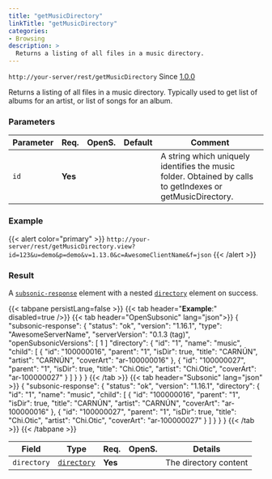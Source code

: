 ```yaml
---
title: "getMusicDirectory"
linkTitle: "getMusicDirectory"
categories:
- Browsing
description: >
  Returns a listing of all files in a music directory.
---
```


`http://your-server/rest/getMusicDirectory` Since [1.0.0](../../subsonic-versions)

Returns a listing of all files in a music directory. Typically used to get list of albums for an artist, or list of songs for an album.

### Parameters

| Parameter | Req. | OpenS. | Default | Comment |
| --- | --- | --- | --- | --- |
| `id` | **Yes** |   |   | A string which uniquely identifies the music folder. Obtained by calls to getIndexes or getMusicDirectory. |

### Example

{{< alert color="primary" >}} `http://your-server/rest/getMusicDirectory.view?id=123&u=demo&p=demo&v=1.13.0&c=AwesomeClientName&f=json` {{< /alert >}}

### Result

A [`subsonic-response`](../../responses/subsonic-response) element with a nested [`directory`](../../responses/directory) element on success.

{{< tabpane persistLang=false >}}
{{< tab header="**Example**:" disabled=true />}}
{{< tab header="OpenSubsonic" lang="json">}}
{
  "subsonic-response": {
    "status": "ok",
    "version": "1.16.1",
    "type": "AwesomeServerName",
    "serverVersion": "0.1.3 (tag)",
    "openSubsonicVersions": [
      1
    ]
    "directory": {
      "id": "1",
      "name": "music",
      "child": [
        {
          "id": "100000016",
          "parent": "1",
          "isDir": true,
          "title": "CARNÚN",
          "artist": "CARNÚN",
          "coverArt": "ar-100000016"
        },
        {
          "id": "100000027",
          "parent": "1",
          "isDir": true,
          "title": "Chi.Otic",
          "artist": "Chi.Otic",
          "coverArt": "ar-100000027"
        }
      ]
    }
  }
}
{{< /tab >}}
{{< tab header="Subsonic" lang="json" >}}
{
  "subsonic-response": {
    "status": "ok",
    "version": "1.16.1",
    "directory": {
      "id": "1",
      "name": "music",
      "child": [
        {
          "id": "100000016",
          "parent": "1",
          "isDir": true,
          "title": "CARNÚN",
          "artist": "CARNÚN",
          "coverArt": "ar-100000016"
        },
        {
          "id": "100000027",
          "parent": "1",
          "isDir": true,
          "title": "Chi.Otic",
          "artist": "Chi.Otic",
          "coverArt": "ar-100000027"
        }
      ]
    }
  }
}
{{< /tab >}}
{{< /tabpane >}}

| Field |  Type | Req. | OpenS. | Details |
| --- | --- | --- | --- | --- |
| `directory` | [`directory`](../../responses/directory) | **Yes** |   | The directory content |
